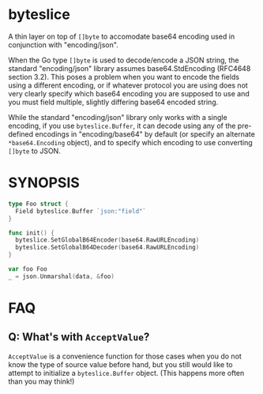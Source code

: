 byteslice
=========

A thin layer on top of `[]byte` to accomodate base64 encoding used in conjunction
with "encoding/json".

When the Go type `[]byte` is used to decode/encode a JSON string, the standard
"encoding/json" library assumes base64.StdEncoding (RFC4648 section 3.2). This
poses a problem when you want to encode the fields using a different encoding,
or if whatever protocol you are using does not very clearly specify which
base64 encoding you are supposed to use and you must field multiple,
slightly differing base64 encoded string.

While the standard "encoding/json" library only works with a single encoding,
if you use `byteslice.Buffer`, it can decode using any of the pre-defined
encodings in "encoding/base64" by default (or specify an alternate `*base64.Encoding`
object), and to specify which encoding to use converting `[]byte` to JSON.

# SYNOPSIS

```go
type Foo struct {
  Field byteslice.Buffer `json:"field"`
}

func init() {
  byteslice.SetGlobalB64Encoder(base64.RawURLEncoding)
  byteslice.SetGlobalB64Decoder(base64.RawURLEncoding)
}

var foo Foo
_ = json.Unmarshal(data, &foo)

```

# FAQ

## Q: What's with `AcceptValue`?

`AcceptValue` is a convenience function for those cases when you do not know
the type of source value before hand, but you still would like to attempt
to initialize a `byteslice.Buffer` object. (This happens more often than you may think!)
